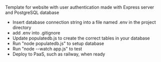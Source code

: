Template for website with user authentication made with Express server and PostgreSQL database

- Insert database connection string into a file named .env in the project directory
- add .env into .gitignore
- Update populatedb.js to create the correct tables in your database
- Run "node populatedb.js" to setup database
- Run "node --watch app.js" to test
- Deploy to PaaS, such as railway, when ready